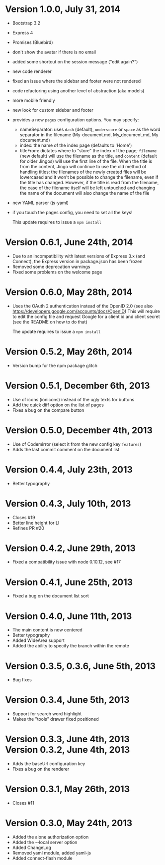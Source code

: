 Version 1.0.0, July 31, 2014
=============================

- Bootstrap 3.2
- Express 4
- Promises (Bluebird)
- don't show the avatar if there is no email
- added some shortcut on the session message ("edit again?")
- new code renderer
- fixed an issue where the sidebar and footer were not rendered
- code refactoring using another level of abstraction (aka models)
- more mobile friendly
- new look for custom sidebar and footer
- provides a new `pages` configuration options. You may specify:
  - nameSeparator: uses `dash` (default), `underscore` or `space` as the word
    separator in the filename (My-document.md, My_document.md, My document.md)
  - index: the name of the index page (defaults to 'Home')
  - titleFrom: dictates where to "store" the index of the page; `filename` (new
    default) will use the filename as the title, and `content` (default for older
    Jingos) will use the first line of the file. When the title is from the
    content, Jingo will continue to use the old method of handling titles: the
    filenames of the newly created files will be lowercased and it won't be
    possible to change the filename, even if the title has changed. However, if
    the title is read from the filename, the case of the filename itself will be
    left untouched and changing the name of the document will also change the
    name of the file
- new YAML parser (js-yaml)
- if you touch the pages config, you need to set all the keys!

  This update requires to issue a `npm install`

Version 0.6.1, June 24th, 2014
=============================

- Due to an incompatibility with latest versions of Express 3.x (and Connect),
  the Express version in package.json has been frozen
- Removed some deprecation warnings
- Fixed some problems on the welcome page

Version 0.6.0, May 28th, 2014
=============================

- Uses the OAuth 2 authentication instead of the OpenID 2.0
  (see also https://developers.google.com/accounts/docs/OpenID)
  This will require to edit the config file and request Google for
  a client id and client secret (see the README on how to do that)

  The update requires to issue a `npm install`

Version 0.5.2, May 26th, 2014
=============================

- Version bump for the npm package glitch

Version 0.5.1, December 6th, 2013
=============================

- Use of icons (ionicons) instead of the ugly texts for buttons
- Add the quick diff option on the list of pages
- Fixes a bug on the compare button

Version 0.5.0, December 4th, 2013
=============================

- Use of Codemirror (select it from the new config key `features`)
- Adds the last commit comment on the document list

Version 0.4.4, July 23th, 2013
=============================

- Better typography

Version 0.4.3, July 10th, 2013
=============================

- Closes #19
- Better line height for LI
- Refines PR #20

Version 0.4.2, June 29th, 2013
=============================

- Fixed a compatibility issue with node 0.10.12, see #17

Version 0.4.1, June 25th, 2013
=============================

- Fixed a bug on the document list sort

Version 0.4.0, June 11th, 2013
=============================

- The main content is now centered
- Better typography
- Added WideArea support
- Added the ability to specify the branch within the remote

Version 0.3.5, 0.3.6, June 5th, 2013
=============================

- Bug fixes

Version 0.3.4, June 5th, 2013
=============================

- Support for search word highlight
- Makes the "tools" drawer fixed positioned

Version 0.3.3, June 4th, 2013
Version 0.3.2, June 4th, 2013
=============================

- Adds the baseUrl configuration key
- Fixes a bug on the renderer

Version 0.3.1, May 26th, 2013
=============================

- Closes #11

Version 0.3.0, May 24th, 2013
=============================

- Added the alone authorization option
- Added the --local server option
- Added ChangeLog
- Removed yaml module, added yaml-js
- Added connect-flash module
